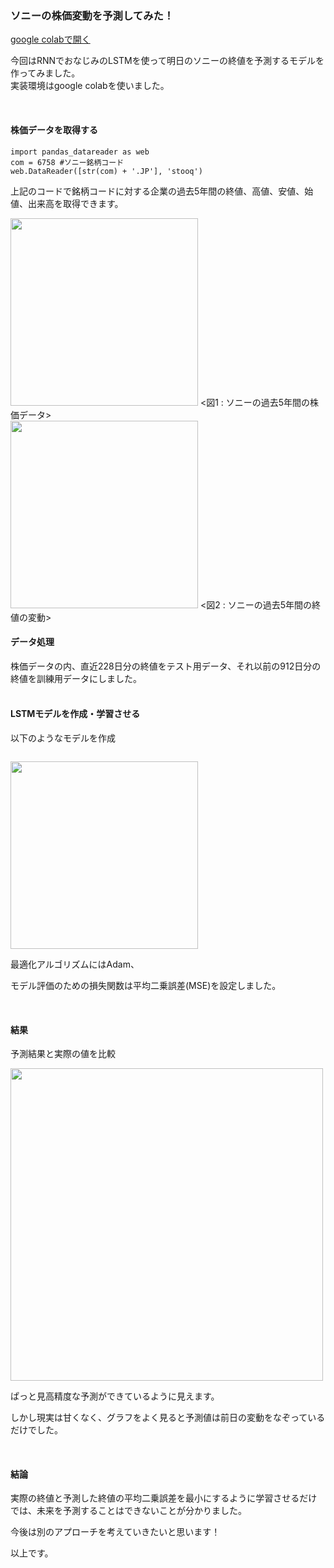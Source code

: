 ### ソニーの株価変動を予測してみた！

[google colabで開く](https://colab.research.google.com/drive/1PkRAXsBzbp4z9OTw9KnpAli7WlG19N_O?usp=sharing)

今回はRNNでおなじみのLSTMを使って明日のソニーの終値を予測するモデルを作ってみました。<br>
実装環境はgoogle colabを使いました。

<br>

#### 株価データを取得する

```
import pandas_datareader as web
com = 6758 #ソニー銘柄コード
web.DataReader([str(com) + '.JP'], 'stooq')
```

上記のコードで銘柄コードに対する企業の過去5年間の終値、高値、安値、始値、出来高を取得できます。<br>

<img src="https://uploda1.ysklog.net/49edcf2db85d8fff471c2851a80ff6cb.png" width="300px">
<図1 : ソニーの過去5年間の株価データ><br>


<img src="https://uploda3.ysklog.net/37da57f1445fd0111fa92fd610c8953d.png" width="300px">
<図2 : ソニーの過去5年間の終値の変動><br>


#### データ処理

株価データの内、直近228日分の終値をテスト用データ、それ以前の912日分の終値を訓練用データにしました。<br>
<br>

#### LSTMモデルを作成・学習させる

以下のようなモデルを作成<br>

```
```

<img src="https://uploda3.ysklog.net/5de30f0fdd11acf5e317680dc9497aff.png" width="300px">

最適化アルゴリズムにはAdam、<br>

モデル評価のための損失関数は平均二乗誤差(MSE)を設定しました。

<br>

#### 結果

予測結果と実際の値を比較

<img src="https://uploda3.ysklog.net/46277b378094c5078e09816c12159464.png" width="500px">

ぱっと見高精度な予測ができているように見えます。<br>

しかし現実は甘くなく、グラフをよく見ると予測値は前日の変動をなぞっているだけでした。

<br>

#### 結論

実際の終値と予測した終値の平均二乗誤差を最小にするように学習させるだけでは、未来を予測することはできないことが分かりました。<br>

今後は別のアプローチを考えていきたいと思います！<br>

以上です。
